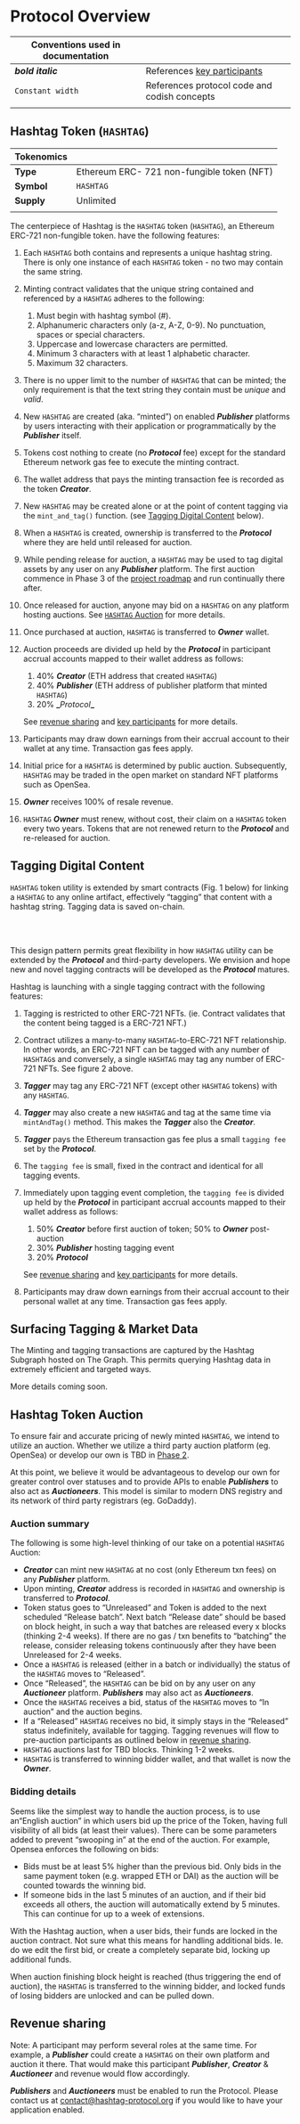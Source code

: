 # Protocol Overview

<!-- markdownlint-disable MD013 -->
| Conventions used in documentation |                                                         |
| -------------                     | -------------                                           |
| **_bold italic_**                 | References [key participants](/essentials/participants) |
| `Constant width`                  | References protocol code and codish concepts            |
|                                   |                                                         |

## Hashtag Token (`HASHTAG`)

| Tokenomics |                                              |
| -----------| -------------                                |
| **Type**   | Ethereum ERC- 721 non-fungible token (NFT)   |
| **Symbol** | `HASHTAG`                                      |
| **Supply** | Unlimited                                    |
|            |                                              |
<!-- markdownlint-enable -->

The centerpiece of Hashtag is the `HASHTAG` token (`HASHTAG`), an Ethereum
ERC-721 non-fungible token.  have the following features:

1. Each `HASHTAG` both contains and represents a unique hashtag string. There
   is only one instance of each `HASHTAG` token - no two may contain the same
   string.
2. Minting contract validates that the unique string contained and referenced by
   a `HASHTAG` adheres to the following:
    1. Must begin with hashtag symbol (#).
    2. Alphanumeric characters only (a-z, A-Z, 0-9). No punctuation, spaces or
       special characters.
    3. Uppercase and lowercase characters are permitted.
    4. Minimum 3 characters with at least 1 alphabetic character.
    5. Maximum 32 characters.
3. There is no upper limit to the number of `HASHTAG` that can be minted; the
   only requirement is that the text string they contain must be _unique_ and
   _valid_.
4. New `HASHTAG` are created (aka. “minted”) on enabled **_Publisher_**
   platforms by users interacting with their application or programmatically by
   the **_Publisher_** itself.
5. Tokens cost nothing to create (no **_Protocol_** fee) except for the standard
   Ethereum network gas fee to execute the minting contract.
6. The wallet address that pays the minting transaction fee is recorded as the
   token **_Creator_**.
7. New `HASHTAG` may be created alone or at the point of content tagging via the
   `mint_and_tag()` function. (see [Tagging Digital
   Content](#tagging-digital-content) below).
8. When a `HASHTAG` is created, ownership is transferred to the **_Protocol_**
   where they are held until released for auction.
9. While pending release for auction, a `HASHTAG` may be used to tag digital
   assets by any user on any **_Publisher_** platform. The first auction
   commence in Phase 3 of the [project roadmap](/essentials/roadmap) and run
   continually there after.
10. Once released for auction, anyone may bid on a `HASHTAG` on any platform
    hosting auctions. See [`HASHTAG` Auction](#hashtag-auction) for more
    details.
11. Once purchased at auction, `HASHTAG` is transferred to **_Owner_** wallet.
12. Auction proceeds are divided up held by the **_Protocol_** in participant
    accrual accounts mapped to their wallet address as follows:
    1. 40% **_Creator_** (ETH address that created `HASHTAG`)
    2. 40% **_Publisher_** (ETH address of publisher platform that minted
       `HASHTAG`)
    3. 20% **_**_Protocol_**_**

    See [revenue sharing](#revenue-sharing) and [key
    participants](/essentials/participants) for more details.
13. Participants may draw down earnings from their accrual account to their
    wallet at any time. Transaction gas fees apply.
14. Initial price for a `HASHTAG` is determined by public auction. Subsequently,
    `HASHTAG` may be traded in the open market on standard NFT platforms such as
    OpenSea.
15. **_Owner_** receives 100% of resale revenue.
16. `HASHTAG` **_Owner_** must renew, without cost, their claim on a `HASHTAG`
    token every two years. Tokens that are not renewed return to the
    **_Protocol_** and re-released for auction.

## Tagging Digital Content

`HASHTAG` token utility is extended by smart contracts (Fig. 1 below) for
linking a `HASHTAG` to any online artifact, effectively “tagging” that content
with a hashtag string. Tagging data is saved on-chain.

<!-- markdownlint-disable MD013 MD033 -->
<br /> <SchemaSlideshow /> <br />
<!-- markdownlint-enable -->

This design pattern permits great flexibility in how `HASHTAG` utility can be
extended by the **_Protocol_** and third-party developers. We envision and hope
new and novel tagging contracts will be developed as the **_Protocol_** matures.

Hashtag is launching with a single tagging contract with the following features:

1. Tagging is restricted to other ERC-721 NFTs. (ie. Contract validates that the
   content being tagged is a ERC-721 NFT.)
2. Contract utilizes a many-to-many `HASHTAG`-to-ERC-721 NFT relationship. In
   other words, an ERC-721 NFT can be tagged with any number of `HASHTAG`s and
   conversely, a single `HASHTAG` may tag any number of ERC-721 NFTs. See figure
   2 above.
3. **_Tagger_** may tag any ERC-721 NFT (except other `HASHTAG` tokens) with any
   `HASHTAG`.
4. **_Tagger_** may also create a new `HASHTAG` and tag at the same time via
   `mintAndTag()` method. This makes the **_Tagger_** also the **_Creator_**.
5. **_Tagger_** pays the Ethereum transaction gas fee plus a small `tagging fee`
   set by the **_Protocol_**.
6. The `tagging fee` is small, fixed in the contract and identical for all
   tagging events.
7. Immediately upon tagging event completion, the `tagging fee` is divided up
    held by the **_Protocol_** in participant accrual accounts mapped to their
    wallet address as follows:
    1. 50% **_Creator_** before first auction of token; 50% to **_Owner_**
       post-auction
    2. 30% **_Publisher_** hosting tagging event
    3. 20% **_Protocol_**

    See [revenue sharing](#revenue-sharing) and [key
    participants](/essentials/participants) for more details.

8. Participants may draw down earnings from their accrual account to their
   personal wallet at any time. Transaction gas fees apply.

## Surfacing Tagging & Market Data

The Minting and tagging transactions are captured by the Hashtag Subgraph hosted
on The Graph. This permits querying Hashtag data in extremely efficient and
targeted ways.

More details coming soon.

## Hashtag Token Auction

To ensure fair and accurate pricing of newly minted `HASHTAG`, we intend to
utilize an auction. Whether we utilize a third party auction platform (eg.
OpenSea) or develop our own is TBD in [Phase
2](/essentials/roadmap.html#phase-2-platform-promotion).

At this point, we believe it would be advantageous to develop our own for
greater control over statuses and to provide APIs to enable **_Publishers_** to
also act as **_Auctioneers_**. This model is similar to modern DNS registry and
its network of third party registrars (eg. GoDaddy).

### Auction summary

The following is some high-level thinking of our take on a potential `HASHTAG`
Auction:

* **_Creator_** can mint new `HASHTAG` at no cost (only Ethereum txn fees) on
    any **_Publisher_** platform.
* Upon minting, **_Creator_** address is recorded in `HASHTAG` and ownership is
    transferred to **_Protocol_**.
* Token status goes to “Unreleased” and Token is added to the next scheduled
    “Release batch”. Next batch “Release date” should be based on block height,
    in such a way that batches are released every x blocks (thinking 2-4 weeks).
    If there are no gas / txn benefits to “batching” the release, consider
    releasing tokens continuously after they have been Unreleased for 2-4 weeks.
* Once a `HASHTAG` is released (either in a batch or individually) the status of
    the `HASHTAG` moves to “Released”.
* Once “Released”, the `HASHTAG` can be bid on by any user on any
    **_Auctioneer_** platform. **_Publishers_** may also act as **_Auctioneers_**.
* Once the `HASHTAG` receives a bid, status of the `HASHTAG` moves to “In
    auction” and the auction begins.
* If a “Released” `HASHTAG` receives no bid, it simply stays in the “Released”
    status indefinitely, available for tagging. Tagging revenues will flow to
    pre-auction participants as outlined below in [revenue sharing](#revenue-sharing).
* `HASHTAG` auctions last for TBD blocks. Thinking 1-2 weeks.
* `HASHTAG` is transferred to winning bidder wallet, and that wallet is now the
  **_Owner_**.

### Bidding details

Seems like the simplest way to handle the auction process, is to use an“English
auction” in which users bid up the price of the Token, having full visibility of
all bids (at least their values). There can be some parameters added to prevent
“swooping in” at the end of the auction. For example, Opensea enforces the
following on bids:

* Bids must be at least 5% higher than the previous bid. Only bids in the same
    payment token (e.g. wrapped ETH or DAI) as the auction will be counted
    towards the winning bid.
* If someone bids in the last 5 minutes of an auction, and if their bid exceeds
    all others, the auction will automatically extend by 5 minutes. This can
    continue for up to a week of extensions.

With the Hashtag auction, when a user bids, their funds are locked in the
auction contract. Not sure what this means for handling additional bids. Ie. do
we edit the first bid, or create a completely separate bid, locking up
additional funds.

When auction finishing block height is reached (thus triggering the end of
auction), the `HASHTAG` is transferred to the winning bidder, and locked funds
of losing bidders are unlocked and can be pulled down.

## Revenue sharing
<!-- markdownlint-disable MD013 MD033 -->
<RevenueModel />
<!-- markdownlint-enable -->

Note: A participant may perform several roles at the same time. For example, a
**_Publisher_** could create a `HASHTAG` on their own platform and auction it
there. That would make this participant **_Publisher_**, **_Creator_** &
**_Auctioneer_** and revenue would flow accordingly.

**_Publishers_** and **_Auctioneers_** must be enabled to run the Protocol.
Please contact us at
[contact@hashtag-protocol.org](mailto:contact@hashtag-protocol.org) if you would
like to have your application enabled.
